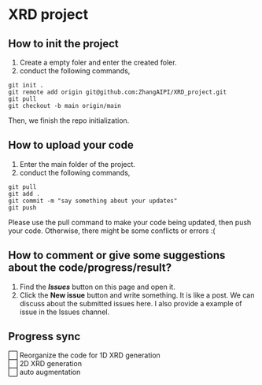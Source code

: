 # XRD project

## How to init the project  
1. Create a empty foler and enter the created foler.
2. conduct the following commands,
````
git init .
git remote add origin git@github.com:ZhangAIPI/XRD_project.git
git pull
git checkout -b main origin/main
````
Then, we finish the repo initialization.   

## How to upload your code
1. Enter the main folder of the project.  
2. conduct the following commands,
````
git pull
git add .
git commit -m "say something about your updates"
git push
````
Please use the pull command to make your code being updated, then push your code. Otherwise, there might be some conflicts or errors :(  


## How to comment or give some suggestions about the code/progress/result?
1. Find the ___Issues___ button on this page and open it.  
2. Click the __New issue__ button and write something.  It is like a post. We can discuss about the submitted issues here. 
I also provide a example of issue in the Issues channel.   

## Progress sync
:white_large_square: Reorganize the code for 1D XRD generation    
:white_large_square: 2D XRD generation    
:white_large_square: auto augmentation    